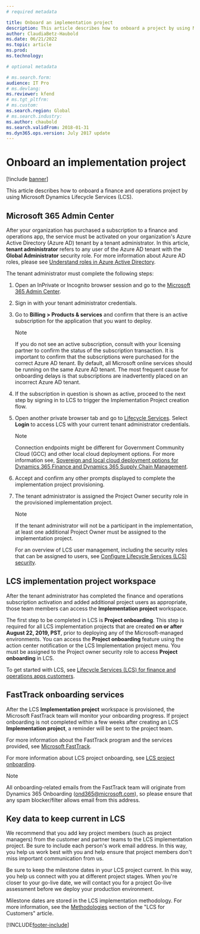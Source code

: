 ```yaml
---
# required metadata

title: Onboard an implementation project
description: This article describes how to onboard a project by using Microsoft Dynamics Lifecycle Services (LCS).
author: ClaudiaBetz-Haubold
ms.date: 06/21/2022
ms.topic: article
ms.prod: 
ms.technology: 

# optional metadata

# ms.search.form:  
audience: IT Pro
# ms.devlang: 
ms.reviewer: kfend
# ms.tgt_pltfrm: 
# ms.custom: 
ms.search.region: Global
# ms.search.industry: 
ms.author: chaubold
ms.search.validFrom: 2018-01-31
ms.dyn365.ops.version: July 2017 update
---
```


# Onboard an implementation project

[!include [banner](../includes/banner.md)]

This article describes how to onboard a finance and operations project by using Microsoft Dynamics Lifecycle Services (LCS).

## Microsoft 365 Admin Center

After your organization has purchased a subscription to a finance and operations app, the service must be activated on your organization's Azure Active Directory (Azure AD) tenant by a tenant administrator. In this article, **tenant administrator** refers to any user of the Azure AD tenant with the **Global Administrator** security role. For more information about Azure AD roles, please see [Understand roles in Azure Active Directory](/azure/active-directory/roles/concept-understand-roles).

The tenant administrator must complete the following steps:

1. Open an InPrivate or Incognito browser session and go to the [Microsoft 365 Admin Center](https://admin.microsoft.com/).
2. Sign in with your tenant administrator credentials.
3. Go to **Billing > Products & services** and confirm that there is an active subscription for the application that you want to deploy. 
   > [!NOTE]
   > If you do not see an active subscription, consult with your licensing partner to confirm the status of the subscription transaction. It is important to confirm that the subscriptions were purchased for the correct Azure AD tenant.  By default, all Microsoft online services should be running on the same Azure AD tenant. The most frequent cause for onboarding delays is that subscriptions are inadvertently placed on an incorrect Azure AD tenant. 
4. If the subscription in question is shown as active, proceed to the next step by signing in to LCS to trigger the Implementation Project creation flow.
5. Open another private browser tab and go to [Lifecycle Services](https://lcs.dynamics.com). Select **Login** to access LCS with your current tenant administrator credentials.
   > [!NOTE]
   > Connection endpoints might be different for Government Community Cloud (GCC) and other local cloud deployment options. For more information see, [Sovereign and local cloud deployment options for Dynamics 365 Finance and Dynamics 365 Supply Chain Management](../../dev-itpro/deployment/deployment-options-geo.md).
7. Accept and confirm any other prompts displayed to complete the implementation project provisioning.
8. The tenant administrator is assigned the Project Owner security role in the provisioned implementation project.  
   > [!NOTE]
   > If the tenant administrator will not be a participant in the implementation, at least one additional Project Owner must be assigned to the implementation project.

   For an overview of LCS user management, including the security roles that can be assigned to users, see [Configure Lifecycle Services (LCS) security](../../dev-itpro/lifecycle-services/configure-lcs-security.md#configuring-project-security).

## LCS implementation project workspace

After the tenant administrator has completed the finance and operations subscription activation and added additional project users as appropriate, those team members can access the **Implementation project** workspace.

The first step to be completed in LCS is **Project onboarding**. This step is required for all LCS implementation projects that are created **on or after August 22, 2019, PST**, prior to deploying any of the Microsoft-managed environments. You can access the **Project onboarding** feature using the action center notification or the LCS Implementation project menu. You must be assigned to the Project owner security role to access **Project onboarding** in LCS.

To get started with LCS, see [Lifecycle Services (LCS) for finance and operations apps customers](../../dev-itpro/lifecycle-services/lcs-works-lcs.md). 

## FastTrack onboarding services

After the LCS **Implementation project** workspace is provisioned, the Microsoft FastTrack team will monitor your onboarding progress. If project onboarding is not completed within a few weeks after creating an LCS **Implementation project**, a reminder will be sent to the project team. 

For more information about the FastTrack program and the services provided, see [Microsoft FastTrack](/dynamics365/fasttrack/).

For more information about LCS project onboarding, see [LCS project onboarding](../../dev-itpro/lifecycle-services/project-onboarding.md).


> [!NOTE]
> All onboarding-related emails from the FastTrack team will originate from Dynamics 365 Onboarding (<ond365@microsoft.com>), so please ensure that any spam blocker/filter allows email from this address.


## Key data to keep current in LCS

We recommend that you add key project members (such as project managers) from the customer and partner teams to the LCS implementation project. Be sure to include each person's work email address. In this way, you help us work best with you and help ensure that project members don't miss important communication from us.

Be sure to keep the milestone dates in your LCS project current. In this way, you help us connect with you at different project stages. When you're closer to your go-live date, we will contact you for a project Go-live assessment before we deploy your production environment.

Milestone dates are stored in the LCS implementation methodology. For more information, see the [Methodologies](../../dev-itpro/lifecycle-services/lcs-works-lcs.md#methodologies) section of the "LCS for Customers" article.


[!INCLUDE[footer-include](../../../includes/footer-banner.md)]
